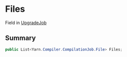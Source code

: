 # Files

Field in [UpgradeJob](/api/csharp/yarn.compiler.upgrader.upgradejob.md)

## Summary



```csharp
public List<Yarn.Compiler.CompilationJob.File> Files;
```

